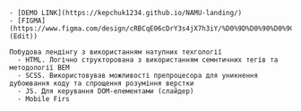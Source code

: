     - [DEMO LINK](https://kepchuk1234.github.io/NAMU-landing/)
    - [FIGMA](https://www.figma.com/design/cRBCqE06cDrY3s4jX7h3iY/%D0%9D%D0%90%D0%9C%D0%A3-(Edit))

    Побудова лендінгу з використанням натупних техгології
      - HTML. Логічно структорована з використанням семнтичних тегів та методології BEM
      - SCSS. Використовував можливості препроцесора для уникнення дубоювання коду та спрощення розуміння верстки
      - JS. Для керування DOM-елементами (слайдер)
      - Mobile Firs
    
